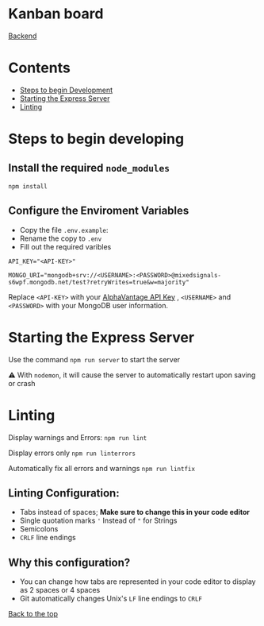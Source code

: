# Kanban board
[Backend](https://trello.com/b/TcH8A6f6/mixedsignals-backend)

# Contents
- [Steps to begin Development](#Steps-to-begin-developing)
- [Starting the Express Server](#Starting-the-Express-Server)
- [Linting](#Linting)

# Steps to begin developing

## Install the required `node_modules`

`npm install`

## Configure the Enviroment Variables

- Copy the file `.env.example`:
- Rename the copy to `.env`
- Fill out the required varibles

```
API_KEY="<API-KEY>"

MONGO_URI="mongodb+srv://<USERNAME>:<PASSWORD>@mixedsignals-s6wpf.mongodb.net/test?retryWrites=true&w=majority"

```

Replace `<API-KEY>` with your [AlphaVantage API Key](https://www.alphavantage.co/support/#api-key)
, `<USERNAME>` and `<PASSWORD>`
with your MongoDB user information.

# Starting the Express Server

Use the command `npm run server` to start the server

⚠ With `nodemon`, it will cause the server to automatically restart upon saving or crash 

# Linting

Display warnings and Errors:
```npm run lint```

Display errors only
```npm run linterrors```

Automatically fix all errors and warnings
```npm run lintfix```

## Linting Configuration:
- Tabs instead of spaces; **Make sure to change this in your code editor**
- Single quotation marks `'` Instead of `"` for Strings
- Semicolons
- `CRLF` line endings

## Why this configuration?
- You can change how tabs are represented in your code editor to display as 2 spaces or 4 spaces
- Git automatically changes Unix's `LF` line endings to `CRLF`

[Back to the top](#Contents)